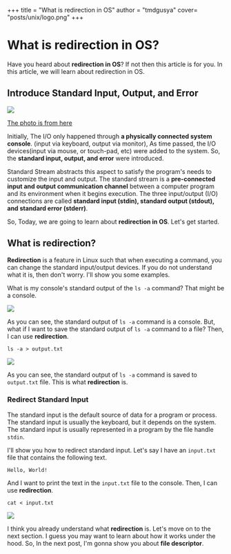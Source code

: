 +++
title = "What is redirection in OS" 
author = "tmdgusya" 
cover= "posts/unix/logo.png"
+++
# What is redirection in OS?

Have you heard about **redirection in OS**? If not then this article is for you. In this article, we will learn about redirection in OS.

## Introduce Standard Input, Output, and Error

![](https://github.com/tmdgusya/Study-Java-File-Stream/assets/57784077/1653ab4c-a32b-4844-b130-11af3ca3a8fd)

[The photo is from here](https://en.wikipedia.org/wiki/Redirection_(computing))

Initially, The I/O only happened through **a physically connected system console**. (input via keyboard, output via monitor), As time passed, the I/O devices(input via mouse, or touch-pad, etc) were added to the system. So, the **standard input, output, and error** were introduced.

Standard Stream abstracts this aspect to satisfy the program's needs to customize the input and output. The standard stream is a **pre-connected input and output communication channel** between a computer program and its environment when it begins execution. The three input/output (I/O) connections are called **standard input (stdin), standard output (stdout), and standard error (stderr)**.

So, Today, we are going to learn about **redirection in OS**.  Let's get started.

## What is redirection?

**Redirection** is a feature in Linux such that when executing a command, you can change the standard input/output devices. If you do not understand what it is, then don't worry. I'll show you some examples.

What is my console's standard output of the `ls -a` command? That might be a console.

![](https://github.com/tmdgusya/zoomkoding-gatsby-blog/assets/57784077/6f74830f-aa96-4838-a0aa-60840af372f3)

As you can see, the standard output of `ls -a` command is a console. But, what if I want to save the standard output of `ls -a` command to a file? Then, I can use **redirection**.

```
ls -a > output.txt
```

![](https://github.com/tmdgusya/zoomkoding-gatsby-blog/assets/57784077/eb270d52-b20c-49a2-a3e1-ebbcfc6e1a82)

As you can see, the standard output of `ls -a` command is saved to `output.txt` file. This is what **redirection** is.

### Redirect Standard Input

The standard input is the default source of data for a program or process. The standard input is usually the keyboard, but it depends on the system. The standard input is usually represented in a program by the file handle `stdin`.

I'll show you how to redirect standard input. Let's say I have an `input.txt` file that contains the following text.

```
Hello, World!
```

And I want to print the text in the `input.txt` file to the console. Then, I can use **redirection**.

```
cat < input.txt
```

![](https://github.com/tmdgusya/Study-Java-File-Stream/assets/57784077/a7846e72-9ad7-4456-a6b1-d9b0acbdc219)

I think you already understand what **redirection** is. Let's move on to the next section. I guess you may want to learn about how it works under the hood. So, In the next post, I'm gonna show you about **file descriptor**.



